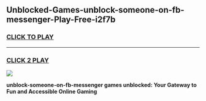 
## Unblocked-Games-unblock-someone-on-fb-messenger-Play-Free-i2f7b
<h3>
<a href="https://premium76.site?title=unblock-someone-on-fb-messenger&ref=21A">CLICK TO PLAY</a></h3>
<hr>

<h3>
<a href="https://premium76.site?title=unblock-someone-on-fb-messenger&ref=21A">CLICK 2 PLAY</a>
  
</h3>

<a href="https://premium76.site?title=unblock-someone-on-fb-messenger&ref=21A"><img src="https://clearcache.store/games.png"></a>


**unblock-someone-on-fb-messenger games unblocked: Your Gateway to Fun and Accessible Online Gaming**
